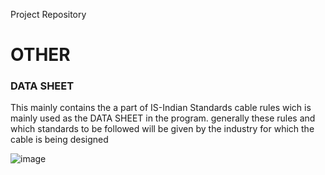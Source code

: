 
Project Repository
# OTHER
### DATA SHEET

This mainly contains the a part of IS-Indian Standards cable rules wich is mainly used as the DATA SHEET in the program.
generally these rules and which standards to be followed will be given by the industry for which the cable is being designed 

![image](https://user-images.githubusercontent.com/80807460/114290765-83676100-9a9f-11eb-8779-98451d3ce826.png)





